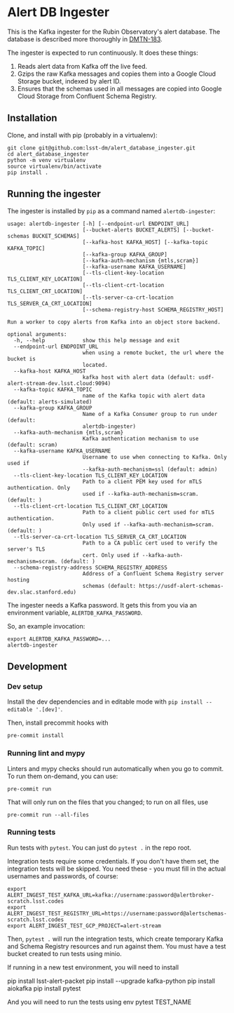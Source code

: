 # Alert DB Ingester #

This is the Kafka ingester for the Rubin Observatory's alert database. The
database is described more thoroughly in [DMTN-183](https://dmtn-183.lsst.io/).

The ingester is expected to run continuously. It does these things:

 1. Reads alert data from Kafka off the live feed.
 2. Gzips the raw Kafka messages and copies them into a Google Cloud Storage
    bucket, indexed by alert ID.
 3. Ensures that the schemas used in all messages are copied into Google Cloud
    Storage from Confluent Schema Registry.

## Installation ##

Clone, and install with pip (probably in a virtualenv):
```
git clone git@github.com:lsst-dm/alert_database_ingester.git
cd alert_database_ingester
python -m venv virtualenv
source virtualenv/bin/activate
pip install .
```

## Running the ingester ##

The ingester is installed by `pip` as a command named `alertdb-ingester`:
```
usage: alertdb-ingester [-h] [--endpoint-url ENDPOINT_URL]
                        [--bucket-alerts BUCKET_ALERTS] [--bucket-schemas BUCKET_SCHEMAS]
                        [--kafka-host KAFKA_HOST] [--kafka-topic KAFKA_TOPIC]
                        [--kafka-group KAFKA_GROUP]
                        [--kafka-auth-mechanism {mtls,scram}]
                        [--kafka-username KAFKA_USERNAME]
                        [--tls-client-key-location TLS_CLIENT_KEY_LOCATION]
                        [--tls-client-crt-location TLS_CLIENT_CRT_LOCATION]
                        [--tls-server-ca-crt-location TLS_SERVER_CA_CRT_LOCATION]
                        [--schema-registry-host SCHEMA_REGISTRY_HOST]

Run a worker to copy alerts from Kafka into an object store backend.

optional arguments:
  -h, --help            show this help message and exit
  --endpoint-url ENDPOINT_URL
                        when using a remote bucket, the url where the bucket is
                        located.
  --kafka-host KAFKA_HOST
                        kafka host with alert data (default: usdf-alert-stream-dev.lsst.cloud:9094)
  --kafka-topic KAFKA_TOPIC
                        name of the Kafka topic with alert data (default: alerts-simulated)
  --kafka-group KAFKA_GROUP
                        Name of a Kafka Consumer group to run under (default:
                        alertdb-ingester)
  --kafka-auth-mechanism {mtls,scram}
                        Kafka authentication mechanism to use (default: scram)
  --kafka-username KAFKA_USERNAME
                        Username to use when connecting to Kafka. Only used if
                        --kafka-auth-mechanism=ssl (default: admin)
  --tls-client-key-location TLS_CLIENT_KEY_LOCATION
                        Path to a client PEM key used for mTLS authentication. Only
                        used if --kafka-auth-mechanism=scram. (default: )
  --tls-client-crt-location TLS_CLIENT_CRT_LOCATION
                        Path to a client public cert used for mTLS authentication.
                        Only used if --kafka-auth-mechanism=scram. (default: )
  --tls-server-ca-crt-location TLS_SERVER_CA_CRT_LOCATION
                        Path to a CA public cert used to verify the server's TLS
                        cert. Only used if --kafka-auth-mechanism=scram. (default: )
  --schema-registry-address SCHEMA_REGISTRY_ADDRESS
                        Address of a Confluent Schema Registry server hosting
                        schemas (default: https://usdf-alert-schemas-dev.slac.stanford.edu)
```

The ingester needs a Kafka password. It gets this from you via an environment variable, `ALERTDB_KAFKA_PASSWORD`.

So, an example invocation:

```
export ALERTDB_KAFKA_PASSWORD=...
alertdb-ingester
```


## Development ##

### Dev setup

Install the dev dependencies and in editable mode with `pip install --editable
'.[dev]'`.

Then, install precommit hooks with
```
pre-commit install
```

### Running lint and mypy ###
Linters and mypy checks should run automatically when you go to commit. To run
them on-demand, you can use:

```
pre-commit run
```

That will only run on the files that you changed; to run on all files, use

```
pre-commit run --all-files
```

### Running tests

Run tests with `pytest`. You can just do `pytest .` in the repo root.

Integration tests require some credentials. If you don't have them set, the
integration tests will be skipped. You need these - you must fill in the actual
usernames and passwords, of course:

```
export ALERT_INGEST_TEST_KAFKA_URL=kafka://username:password@alertbroker-scratch.lsst.codes
export ALERT_INGEST_TEST_REGISTRY_URL=https://username:password@alertschemas-scratch.lsst.codes
export ALERT_INGEST_TEST_GCP_PROJECT=alert-stream
```

Then, `pytest .` will run the integration tests, which create temporary Kafka
and Schema Registry resources and run against them. You must have a test bucket created to run tests using
minio.

If running in a new test environment, you will need to install

pip install lsst-alert-packet
pip install --upgrade kafka-python
pip install aiokafka
pip install pytest

And you will need to run the tests using
env pytest TEST_NAME

